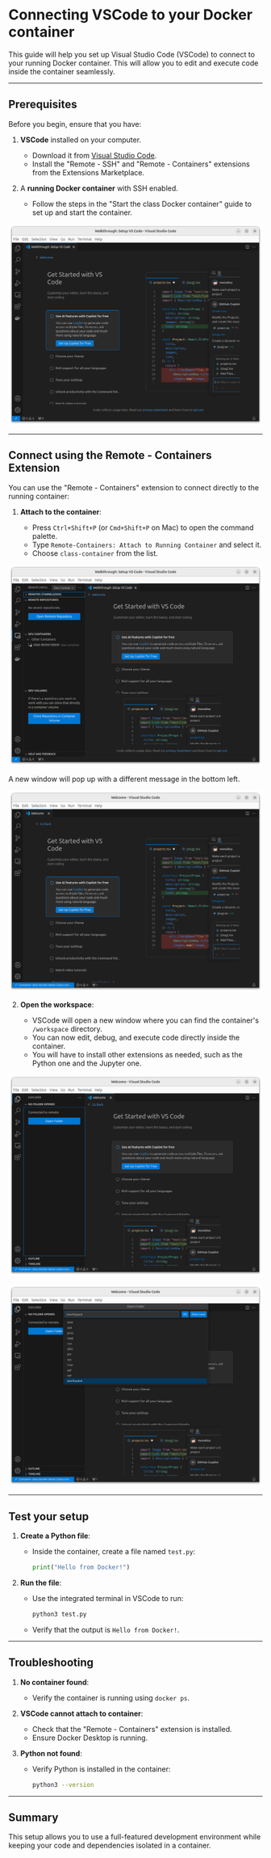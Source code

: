# Connecting VSCode to your Docker container

This guide will help you set up Visual Studio Code (VSCode) to connect to your running Docker container. This will allow you to edit and execute code inside the container seamlessly.

---

## Prerequisites

Before you begin, ensure that you have:

1. **VSCode** installed on your computer.

   - Download it from [Visual Studio Code](https://code.visualstudio.com/).
   - Install the "Remote - SSH" and "Remote - Containers" extensions from the Extensions Marketplace.

2. A **running Docker container** with SSH enabled.

   - Follow the steps in the "Start the class Docker container" guide to set up and start the container.

![](p/vscode-1.png)

---

## Connect using the Remote - Containers Extension

You can use the "Remote - Containers" extension to connect directly to the running container:

1. **Attach to the container**:

   - Press `Ctrl+Shift+P` (or `Cmd+Shift+P` on Mac) to open the command palette.
   - Type `Remote-Containers: Attach to Running Container` and select it.
   - Choose `class-container` from the list.

![](p/vscode-2.png)

A new window will pop up with a different message in the bottom left.

![](p/vscode-3.png)

2. **Open the workspace**:

   - VSCode will open a new window where you can find the container's `/workspace` directory.
   - You can now edit, debug, and execute code directly inside the container.
   - You will have to install other extensions as needed, such as the Python one and the Jupyter one.

![](p/vscode-4.png)

![](p/vscode-5.png)

---

## Test your setup

1. **Create a Python file**:

   - Inside the container, create a file named `test.py`:

     ```python
     print("Hello from Docker!")
     ```

2. **Run the file**:

   - Use the integrated terminal in VSCode to run:

     ```bash
     python3 test.py
     ```
   - Verify that the output is `Hello from Docker!`.

---

## Troubleshooting

1. **No container found**:

   - Verify the container is running using `docker ps`.

2. **VSCode cannot attach to container**:

   - Check that the "Remote - Containers" extension is installed.
   - Ensure Docker Desktop is running.

3. **Python not found**:

   - Verify Python is installed in the container:

     ```bash
     python3 --version
     ```

---

## Summary

This setup allows you to use a full-featured development environment while keeping your code and dependencies isolated in a container.

